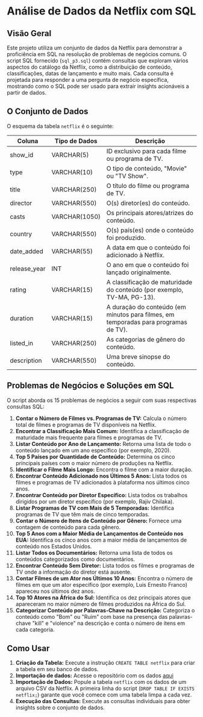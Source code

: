 # Análise de Dados da Netflix com SQL

## Visão Geral

Este projeto utiliza um conjunto de dados da Netflix para demonstrar a proficiência em SQL na resolução de problemas de negócios comuns. O script SQL fornecido (`sql_p3.sql`) contém consultas que exploram vários aspectos do catálogo da Netflix, como a distribuição de conteúdo, classificações, datas de lançamento e muito mais. Cada consulta é projetada para responder a uma pergunta de negócio específica, mostrando como o SQL pode ser usado para extrair insights acionáveis a partir de dados.

## O Conjunto de Dados

O esquema da tabela `netflix` é o seguinte:

| Coluna       | Tipo de Dados | Descrição                                             |
|--------------|---------------|---------------------------------------------------------|
| show_id      | VARCHAR(5)    | ID exclusivo para cada filme ou programa de TV.         |
| type         | VARCHAR(10)   | O tipo de conteúdo, "Movie" ou "TV Show".               |
| title        | VARCHAR(250)  | O título do filme ou programa de TV.                    |
| director     | VARCHAR(550)  | O(s) diretor(es) do conteúdo.                           |
| casts        | VARCHAR(1050) | Os principais atores/atrizes do conteúdo.               |
| country      | VARCHAR(550)  | O(s) país(es) onde o conteúdo foi produzido.            |
| date_added   | VARCHAR(55)   | A data em que o conteúdo foi adicionado à Netflix.      |
| release_year | INT           | O ano em que o conteúdo foi lançado originalmente.       |
| rating       | VARCHAR(15)   | A classificação de maturidade do conteúdo (por exemplo, TV-MA, PG-13). |
| duration     | VARCHAR(15)   | A duração do conteúdo (em minutos para filmes, em temporadas para programas de TV). |
| listed_in    | VARCHAR(250)  | As categorias de gênero do conteúdo.                    |
| description  | VARCHAR(550)  | Uma breve sinopse do conteúdo.                          |

## Problemas de Negócios e Soluções em SQL

O script aborda os 15 problemas de negócios a seguir com suas respectivas consultas SQL:

1.  **Contar o Número de Filmes vs. Programas de TV:** Calcula o número total de filmes e programas de TV disponíveis na Netflix.
2.  **Encontrar a Classificação Mais Comum:** Identifica a classificação de maturidade mais frequente para filmes e programas de TV.
3.  **Listar Conteúdo por Ano de Lançamento:** Retorna uma lista de todo o conteúdo lançado em um ano específico (por exemplo, 2020).
4.  **Top 5 Países por Quantidade de Conteúdo:** Determina os cinco principais países com o maior número de produções na Netflix.
5.  **Identificar o Filme Mais Longo:** Encontra o filme com a maior duração.
6.  **Encontrar Conteúdo Adicionado nos Últimos 5 Anos:** Lista todos os filmes e programas de TV adicionados à plataforma nos últimos cinco anos.
7.  **Encontrar Conteúdo por Diretor Específico:** Lista todos os trabalhos dirigidos por um diretor específico (por exemplo, Rajiv Chilaka).
8.  **Listar Programas de TV com Mais de 5 Temporadas:** Identifica programas de TV que têm mais de cinco temporadas.
9.  **Contar o Número de Itens de Conteúdo por Gênero:** Fornece uma contagem de conteúdo para cada gênero.
10. **Top 5 Anos com a Maior Média de Lançamentos de Conteúdo nos EUA:** Identifica os cinco anos com a maior média de lançamentos de conteúdo nos Estados Unidos.
11. **Listar Todos os Documentários:** Retorna uma lista de todos os conteúdos categorizados como documentários.
12. **Encontrar Conteúdo Sem Diretor:** Lista todos os filmes e programas de TV onde a informação do diretor está ausente.
13. **Contar Filmes de um Ator nos Últimos 10 Anos:** Encontra o número de filmes em que um ator específico (por exemplo, Luis Ernesto Franco) apareceu nos últimos dez anos.
14. **Top 10 Atores na África do Sul:** Identifica os dez principais atores que apareceram no maior número de filmes produzidos na África do Sul.
15. **Categorizar Conteúdo por Palavras-Chave na Descrição:** Categoriza o conteúdo como "Bom" ou "Ruim" com base na presença das palavras-chave "kill" e "violence" na descrição e conta o número de itens em cada categoria.

## Como Usar

1.  **Criação da Tabela:** Execute a instrução `CREATE TABLE netflix` para criar a tabela em seu banco de dados.
2.  **Importação de dados:** Acesse o repositório com os dados [aqui](https://www.kaggle.com/datasets/shivamb/netflix-shows?resource=download)
3.  **Importação de Dados:** Popule a tabela `netflix` com os dados de um arquivo CSV da Netflix. A primeira linha do script (`DROP TABLE IF EXISTS netflix;`) garante que você comece com uma tabela limpa a cada vez.
4.  **Execução das Consultas:** Execute as consultas individuais para obter insights sobre o conjunto de dados.
